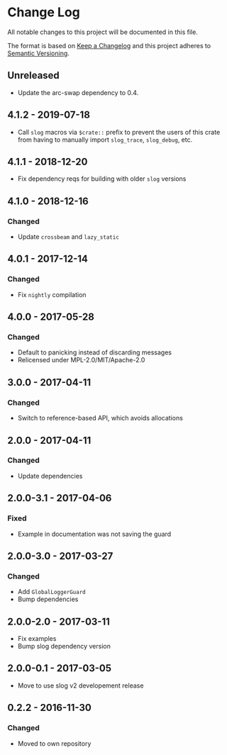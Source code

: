 # Change Log
All notable changes to this project will be documented in this file.

The format is based on [Keep a Changelog](http://keepachangelog.com/)
and this project adheres to [Semantic Versioning](http://semver.org/).

## Unreleased

* Update the arc-swap dependency to 0.4.

## 4.1.2 - 2019-07-18

* Call `slog` macros via `$crate::` prefix to prevent the users of this crate from having to manually import `slog_trace`, `slog_debug`, etc.

## 4.1.1 - 2018-12-20

* Fix dependency reqs for building with older `slog` versions

## 4.1.0 - 2018-12-16
### Changed

* Update `crossbeam` and `lazy_static`

## 4.0.1 - 2017-12-14
### Changed

* Fix `nightly` compilation

## 4.0.0 - 2017-05-28
### Changed

* Default to panicking instead of discarding messages
* Relicensed under MPL-2.0/MIT/Apache-2.0

## 3.0.0 - 2017-04-11
### Changed

* Switch to reference-based API, which avoids allocations

## 2.0.0 - 2017-04-11
### Changed

* Update dependencies

## 2.0.0-3.1 - 2017-04-06
### Fixed

* Example in documentation was not saving the guard

## 2.0.0-3.0 - 2017-03-27
### Changed

* Add `GlobalLoggerGuard`
* Bump dependencies

## 2.0.0-2.0 - 2017-03-11

* Fix examples
* Bump slog dependency version

## 2.0.0-0.1 - 2017-03-05

* Move to use slog v2 developement release

## 0.2.2 - 2016-11-30
### Changed

* Moved to own repository
